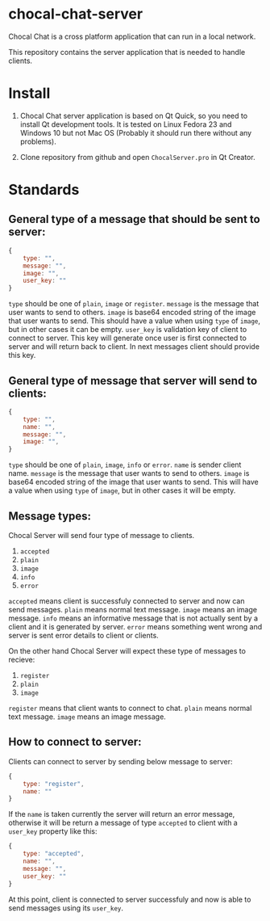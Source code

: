 # chocal-chat-server

Chocal Chat is a cross platform application that can run in a local network.

This repository contains the server application that is needed to handle clients.

# Install

1. Chocal Chat server application is based on Qt Quick, so you need to install Qt development tools. It is tested on Linux Fedora 23 and Windows 10 but not Mac OS (Probably it should run there without any problems).

2. Clone repository from github and open `ChocalServer.pro` in Qt Creator.

# Standards

## General type of a message that should be sent to server:

```javascript
{
    type: "",
    message: "",
    image: "",
    user_key: ""
}
```

`type` should be one of `plain`, `image` or `register`.
`message` is the message that user wants to send to others.
`image` is base64 encoded string of the image that user wants to send. This should have a value when using `type` of `image`, but in other cases it can be empty.
`user_key` is validation key of client to connect to server. This key will generate once user is first connected to server and will return back to client. In next messages client should provide this key.

## General type of message that server will send to clients:

```javascript
{
    type: "",
    name: "",
    message: "",
    image: "",
}
```

`type` should be one of `plain`, `image`, `info` or `error`.
`name` is sender client name.
`message` is the message that user wants to send to others.
`image` is base64 encoded string of the image that user wants to send. This will have a value when using `type` of `image`, but in other cases it will be empty.

## Message types:

Chocal Server will send four type of message to clients.

1. `accepted`
2. `plain`
3. `image`
4. `info`
5. `error`

`accepted` means client is successfuly connected to server and now can send messages.
`plain` means normal text message.
`image` means an image message.
`info` means an informative message that is not actually sent by a client and it is generated by server.
`error` means something went wrong and server is sent error details to client or clients.

On the other hand Chocal Server will expect these type of messages to recieve:

1. `register`
2. `plain`
3. `image`

`register` means that client wants to connect to chat.
`plain` means normal text message.
`image` means an image message.

## How to connect to server:

Clients can connect to server by sending below message to server:

```javascript
{
    type: "register",
    name: ""
}
```

If the `name` is taken currently the server will return an error message, otherwise it will be return a message of type `accepted` to client with a `user_key` property like this:

```javascript
{
    type: "accepted",
    name: "",
    message: "",
    user_key: ""
}
```

At this point, client is connected to server successfuly and now is able to send messages using its `user_key`.
